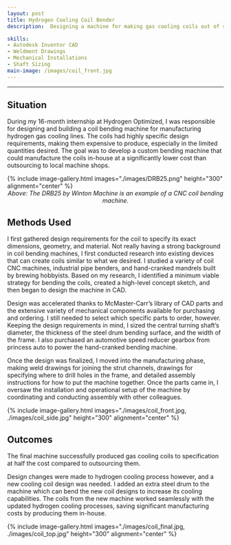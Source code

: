 ```yaml
---
layout: post
title: Hydrogen Cooling Coil Bender
description:  Designing a machine for making gas cooling coils out of steel tubes.

skills: 
- Autodesk Inventor CAD
- Weldment Drawings
- Mechanical Installations
- Shaft Sizing
main-image: /images/coil_front.jpg
---
```


---
## Situation

During my 16-month internship at Hydrogen Optimized, I was responsible for designing and building a coil bending machine for manufacturing hydrogen gas cooling lines. The coils had highly specific design requirements, making them expensive to produce, especially in the limited quantities desired. The goal was to develop a custom bending machine that could manufacture the coils in-house at a significantly lower cost than outsourcing to local machine shops.

{% include image-gallery.html images="./images/DRB25.png" height="300" alignment="center" %} 
<span style="display: block; font-style: italic; text-align: center;">Above: The DRB25 by Winton Machine is an example of a CNC coil bending machine.</span>

## Methods Used
I first gathered design requirements for the coil to specify its exact dimensions, geometry, and material. Not really having a strong background in coil bending machines, I first conducted research into existing devices that can create coils similar to what we desired. I studied a variety of coil CNC machines, industrial pipe benders, and hand-cranked mandrels built by brewing hobbyists. Based on my research, I identified a minimum viable strategy for bending the coils, created a high-level concept sketch, and then began to design the machine in CAD.

Design was accelerated thanks to McMaster-Carr’s library of CAD parts and the extensive variety of mechanical components available for purchasing and ordering. I still needed to select which specific parts to order, however. Keeping the design requirements in mind, I sized the central turning shaft’s diameter, the thickness of the steel drum bending surface, and the width of the frame. I also purchased an automotive speed reducer gearbox from princess auto to power the hand-cranked bending machine.

Once the design was finalized, I moved into the manufacturing phase, making weld drawings for joining the strut channels, drawings for specifying where to drill holes in the frame, and detailed assembly instructions for how to put the machine together. Once the parts came in, I oversaw the installation and operational setup of the machine by coordinating and conducting assembly with other colleagues. 

{% include image-gallery.html images="./images/coil_front.jpg, ./images/coil_side.jpg" height="300" alignment="center" %} 

## Outcomes
The final machine successfully produced gas cooling coils to specification at half the cost compared to outsourcing them. 

Design changes were made to hydrogen cooling process however, and a new cooling coil design was needed. I added an extra steel drum to the machine which can bend the new coil designs to increase its cooling capabilities. The coils from the new machine worked seamlessly with the updated hydrogen cooling processes, saving significant manufacturing costs by producing them in-house.

{% include image-gallery.html images="./images/coil_final.jpg, ./images/coil_top.jpg" height="300" alignment="center" %} 